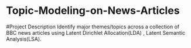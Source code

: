 # Topic-Modeling-on-News-Articles
#Project Description
Identify major themes/topics across a collection of BBC news articles using Latent Dirichlet Allocation(LDA) , Latent Semantic Analysis(LSA).
